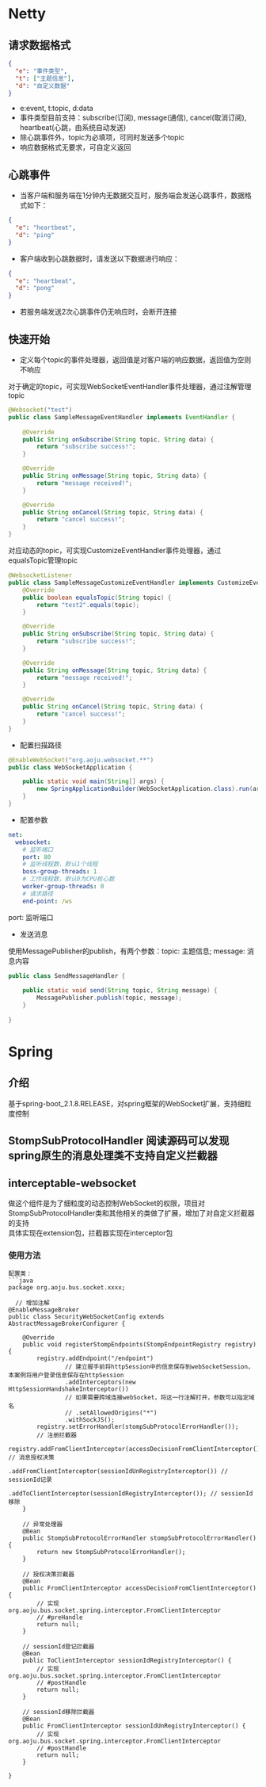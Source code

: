 # Netty
## 请求数据格式
```json
{
  "e": "事件类型",
  "t": ["主题信息"],
  "d": "自定义数据"
}
```
- e:event, t:topic, d:data
- 事件类型目前支持：subscribe(订阅), message(通信), cancel(取消订阅), heartbeat(心跳，由系统自动发送)
- 除心跳事件外，topic为必填项，可同时发送多个topic
- 响应数据格式无要求，可自定义返回

## 心跳事件
- 当客户端和服务端在1分钟内无数据交互时，服务端会发送心跳事件，数据格式如下：
```json
{
  "e": "heartbeat",
  "d": "ping"
}
```
- 客户端收到心跳数据时，请发送以下数据进行响应：
```json
{
  "e": "heartbeat",
  "d": "pong"
}
```
- 若服务端发送2次心跳事件仍无响应时，会断开连接

## 快速开始

- 定义每个topic的事件处理器，返回值是对客户端的响应数据，返回值为空则不响应

对于确定的topic，可实现WebSocketEventHandler事件处理器，通过注解管理topic
```java
@Websocket("test")
public class SampleMessageEventHandler implements EventHandler {
    
    @Override
    public String onSubscribe(String topic, String data) {
        return "subscribe success!";
    }

    @Override
    public String onMessage(String topic, String data) {
        return "message received!";
    }

    @Override
    public String onCancel(String topic, String data) {
        return "cancel success!";
    }
}
```
对应动态的topic，可实现CustomizeEventHandler事件处理器，通过equalsTopic管理topic
```java
@WebsocketListener
public class SampleMessageCustomizeEventHandler implements CustomizeEventHandler {
    @Override
    public boolean equalsTopic(String topic) {
        return "test2".equals(topic);
    }

    @Override
    public String onSubscribe(String topic, String data) {
        return "subscribe success!";
    }

    @Override
    public String onMessage(String topic, String data) {
        return "message received!";
    }

    @Override
    public String onCancel(String topic, String data) {
        return "cancel success!";
    }
}
```

- 配置扫描路径
```java
@EnableWebSocket("org.aoju.websocket.**")
public class WebSocketApplication {

    public static void main(String[] args) {
        new SpringApplicationBuilder(WebSocketApplication.class).run(args);
    }
}
```

- 配置参数
```yaml
net:
  websocket:
    # 监听端口
    port: 80
    # 监听线程数，默认1个线程
    boss-group-threads: 1
    # 工作线程数，默认0为CPU核心数
    worker-group-threads: 0
    # 请求路径
    end-point: /ws
```
port: 监听端口

- 发送消息

使用MessagePublisher的publish，有两个参数：topic: 主题信息; message: 消息内容
```java
public class SendMessageHandler {
    
    public static void send(String topic, String message) {
        MessagePublisher.publish(topic, message);
    }
    
}
```


# Spring

## 介绍
基于spring-boot_2.1.8.RELEASE，对spring框架的WebSocket扩展，支持细粒度控制
## StompSubProtocolHandler 阅读源码可以发现spring原生的消息处理类不支持自定义拦截器

## interceptable-websocket
做这个组件是为了细粒度的动态控制WebSocket的权限，项目对StompSubProtocolHandler类和其他相关的类做了扩展，增加了对自定义拦截器的支持<br/>
具体实现在extension包，拦截器实现在interceptor包
### 使用方法
 
```
配置类：
```java
package org.aoju.bus.socket.xxxx;

  // 增加注解
@EnableMessageBroker
public class SecurityWebSocketConfig extends AbstractMessageBrokerConfigurer {
    
    @Override
    public void registerStompEndpoints(StompEndpointRegistry registry) {
        registry.addEndpoint("/endpoint")
                // 建立握手前将httpSession中的信息保存到webSocketSession，本案例将用户登录信息保存在httpSession
                .addInterceptors(new HttpSessionHandshakeInterceptor())
                // 如果需要跨域连接webSocket，将这一行注解打开，参数可以指定域名
                // .setAllowedOrigins("*")
                .withSockJS();
        registry.setErrorHandler(stompSubProtocolErrorHandler());
        // 注册拦截器
        registry.addFromClientInterceptor(accessDecisionFromClientInterceptor()) // 消息授权决策
                .addFromClientInterceptor(sessionIdUnRegistryInterceptor()) // sessionId记录
                .addToClientInterceptor(sessionIdRegistryInterceptor()); // sessionId移除
    }
    
    // 异常处理器
    @Bean
    public StompSubProtocolErrorHandler stompSubProtocolErrorHandler() {
        return new StompSubProtocolErrorHandler();
    }

    // 授权决策拦截器
    @Bean
    public FromClientInterceptor accessDecisionFromClientInterceptor() {
        // 实现 org.aoju.bus.socket.spring.interceptor.FromClientInterceptor
        // #preHandle
        return null;
    }

    // sessionId登记拦截器
    @Bean
    public ToClientInterceptor sessionIdRegistryInterceptor() {
        // 实现 org.aoju.bus.socket.spring.interceptor.FromClientInterceptor
        // #postHandle
        return null;
    }

    // sessionId移除拦截器
    @Bean
    public FromClientInterceptor sessionIdUnRegistryInterceptor() {
        // 实现 org.aoju.bus.socket.spring.interceptor.FromClientInterceptor
        // #postHandle
        return null;
    }
    
}
```
